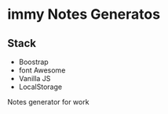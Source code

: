 # immy Notes Generatos

## Stack
- Boostrap
- font Awesome
- Vanilla JS
- LocalStorage

Notes generator for work
